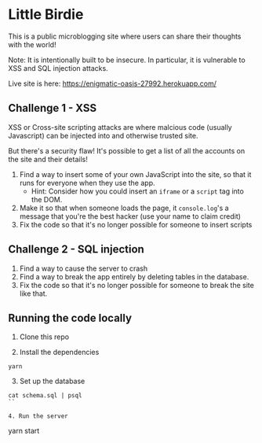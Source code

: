 # Little Birdie

This is a public microblogging site where users can share their thoughts with the world!

Note: It is intentionally built to be insecure. In particular, it is vulnerable to XSS and SQL injection attacks.

Live site is here: https://enigmatic-oasis-27992.herokuapp.com/

## Challenge 1 - XSS

XSS or Cross-site scripting attacks are where malcious code (usually Javascript) can be injected into and otherwise trusted site.

But there's a security flaw! It's possible to get a list of all the accounts on the site and their details!

1. Find a way to insert some of your own JavaScript into the site, so that it runs for everyone when they use the app.
   - Hint: Consider how you could insert an `iframe` or a `script` tag into the DOM.
2. Make it so that when someone loads the page, it `console.log`'s a message that you're the best hacker (use your name to claim credit)
3. Fix the code so that it's no longer possible for someone to insert scripts

## Challenge 2 - SQL injection

1. Find a way to cause the server to crash
2. Find a way to break the app entirely by deleting tables in the database.
2. Fix the code so that it's no longer possible for someone to break the site like that.

## Running the code locally

1. Clone this repo

2. Install the dependencies

```
yarn
```

3. Set up the database

```
cat schema.sql | psql
``

4. Run the server

```
yarn start
```